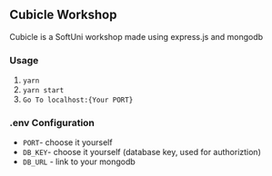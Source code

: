 ## Cubicle Workshop

Cubicle is a SoftUni workshop made using express.js and mongodb

### Usage
1. `yarn`
2. `yarn start`
3. `Go To localhost:{Your PORT}`

### .env Configuration
- `PORT`- choose it yourself
- `DB_KEY`- choose it yourself (database key, used for authoriztion)
- `DB_URL` - link to your mongodb
